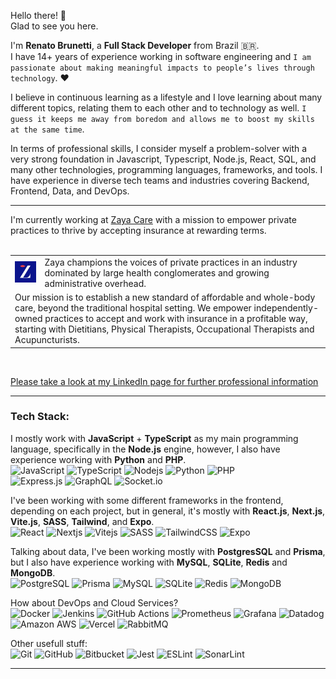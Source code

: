 Hello there! 👋<br>
Glad to see you here.

I'm **Renato Brunetti**, a **Full Stack Developer** from Brazil 🇧🇷.<br>
I have 14+ years of experience working in software engineering and `I am passionate about making meaningful impacts to people’s lives through technology`. ❤️

I believe in continuous learning as a lifestyle and I love learning about many different topics, relating them to each other and to technology as well. `I guess it keeps me away from boredom and allows me to boost my skills at the same time`.<br>

In terms of professional skills, I consider myself a problem-solver with a very strong foundation in Javascript, Typescript, Node.js, React, SQL, and many other technologies, programming languages, frameworks, and tools. I have experience in diverse tech teams and industries covering Backend, Frontend, Data, and DevOps.

<hr>

I'm currently working at [Zaya Care](https://www.zayacare.com) with a mission to empower private practices to thrive by accepting insurance at rewarding terms.<br><br>

<table style="border-collapse:collapse;">
  <tr>
    <td><img src="./zaya-care-logo.jpg" width=80 /></td>
    <td>Zaya champions the voices of private practices in an industry dominated by large health conglomerates and growing administrative overhead.</td>
  </tr>
  <tr>
    <td colspan="2">Our mission is to establish a new standard of affordable and whole-body care, beyond the traditional hospital setting. We empower independently-owned practices to accept and work with insurance in a profitable way, starting with Dietitians, Physical Therapists, Occupational Therapists and Acupuncturists.</td>
  </tr>
</table><br>

<a href="https://linkedin.com/in/RenatoCarapiaBrunetti/">Please take a look at my LinkedIn page for further professional information</a>

<hr>

### Tech Stack:

I mostly work with **JavaScript** + **TypeScript** as my main programming language, specifically in the **Node.js** engine, however, I also have experience working with **Python** and **PHP**.<br>
![JavaScript](https://img.shields.io/badge/JavaScript-F7DF1E?logo=javascript&logoColor=black)
![TypeScript](https://img.shields.io/badge/TypeScript-007acc?logo=typescript&logoColor=white)
![Nodejs](https://img.shields.io/badge/Node.js-43853D?logo=node.js&logoColor=white)
![Python](https://img.shields.io/badge/Python-306998?logo=python&logoColor=FFD43B)
![PHP](https://img.shields.io/badge/PHP-AEB2D5?logo=php&logoColor=484C89)<br>
![Express.js](https://img.shields.io/badge/Express.js-ffffff.svg?logo=express&logoColor=black)
![GraphQL](https://img.shields.io/badge/GraphQL-E10098?logo=graphql)
![Socket.io](https://img.shields.io/badge/Socket.io-black?logo=socket.io&badgeColor=010101)

I've been working with some different frameworks in the frontend, depending on each project, but in general, it's mostly with **React.js**, **Next.js**, **Vite.js**, **SASS**, **Tailwind**, and **Expo**.<br>
![React](https://img.shields.io/badge/React-20232A?logo=react&logoColor=61DAFB)
![Nextjs](https://img.shields.io/badge/Next.js-000000?logo=nextdotjs&logoColor=white)
![Vitejs](https://img.shields.io/badge/Vite%20js-ffffff?logo=vite)
![SASS](https://img.shields.io/badge/SASS-cc6699?logo=sass&logoColor=white)
![TailwindCSS](https://img.shields.io/badge/TailwindCSS-ffffff?logo=tailwindcss)
![Expo](https://img.shields.io/badge/Expo-1C1E24?logo=expo)

Talking about data, I've been working mostly with **PostgresSQL** and **Prisma**, but I also have experience working with **MySQL**, **SQLite**, **Redis** and **MongoDB**.<br>
![PostgreSQL](https://img.shields.io/badge/PostgreSQL-0064a5?logo=postgresql&logoColor=white)
![Prisma](https://img.shields.io/badge/Prisma-3982CE?logo=prisma)
![MySQL](https://img.shields.io/badge/MySQL-4479A1?logo=mysql&logoColor=white)
![SQLite](https://img.shields.io/badge/SQLite-044a64?logo=sqlite)
![Redis](https://img.shields.io/badge/Redis-ffffff?logo=redis)
![MongoDB](https://img.shields.io/badge/MongoDB-001E2B?logo=mongodb)

How about DevOps and Cloud Services?<br>
![Docker](https://img.shields.io/badge/Docker-0db7ed?logo=docker&logoColor=white)
![Jenkins](https://img.shields.io/badge/Jenkins-ffffff?logo=jenkins&logoColor=black)
![GitHub Actions](https://img.shields.io/badge/GitHub%20Actions-ffffff?logo=githubactions)
![Prometheus](https://img.shields.io/badge/Prometheus-E6522C?logo=Prometheus&logoColor=white)
![Grafana](https://img.shields.io/badge/Grafana-F46800?logo=grafana&logoColor=white)
![Datadog](https://img.shields.io/badge/Datadog-632CA6?logo=datadog&logoColor=white)
![Amazon AWS](https://img.shields.io/badge/AWS-141f2e?logo=amazonwebservices&logoColor=white)
![Vercel](https://img.shields.io/badge/Vercel-000000?logo=vercel&logoColor=white)
![RabbitMQ](https://img.shields.io/badge/Rabbitmq-FF6600?logo=rabbitmq&logoColor=white)

Other usefull stuff:<br>
![Git](https://img.shields.io/badge/git-%23F05033.svg?logo=git&logoColor=white)
![GitHub](https://img.shields.io/badge/github-%23121011.svg?logo=github&logoColor=white)
![Bitbucket](https://img.shields.io/badge/bitbucket-%230047B3.svg?logo=bitbucket&logoColor=white)
![Jest](https://img.shields.io/badge/-jest-%23C21325?logo=jest&logoColor=white)
![ESLint](https://img.shields.io/badge/ESLint-4B3263?logo=eslint&logoColor=white)
![SonarLint](https://img.shields.io/badge/SonarLint-CB2029?logo=SONARLINT&logoColor=white)

<hr>

<!-- ## Skills

<hr>

### Learning

> [Alura](alura-url)<br>

> [Alura Língua](alura-lingua-url)<br>

> [Duolingo](duolingo-url)

<hr>

### Code Challenges

> [Codesignal](codesignal-url)<br>

> [HackerRank](hackerrank-url)<br>

> [Leetcode](leetcode-url)

<hr>

### Contact & Social

> [E-mail](email-url)<br>

> [LinkedIn](linkedin-url)<br>

> [Instagram](instagram-url)<br>

> [X](x-url) -->

<!-- Link & Image -->

[linkedin-url]: https://linkedin.com/in/RenatoCarapiaBrunetti/
[email-url]: mailto:recarapia@gmail.com
[instagram-url]: https://www.instagram.com/renatobrunetti
[x-url]: https://twitter.com/renatobrunetti
[codesignal-url]: https://cursos.alura.com.br/user/renatobrunetti
[leetcode-url]: https://leetcode.com/RenatoBrunetti/
[hackerrank-url]: https://www.hackerrank.com/RenatoBrunetti
[alura-url]: https://cursos.alura.com.br/user/renatobrunettistyle=for-the-badge
[alura-lingua-url]: https://cursos.aluralingua.com.br/user/renatobrunetti
[duolingo-url]: https://www.duolingo.com/profile/RenatoBrunetti
